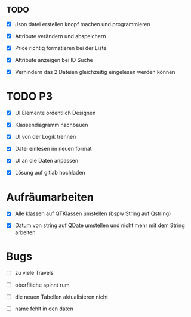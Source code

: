 ## TODO

- [X] Json datei erstellen knopf machen und programmieren

- [X] Attribute verändern und abspeichern

- [X] Price richtig formatieren bei der Liste

- [X] Attribute anzeigen bei ID Suche

- [X] Verhindern das 2 Dateien gleichzeitig eingelesen werden können

# TODO P3

- [X] UI Elemente ordentlich Designen

- [X] Klassendiagramm nachbauen

- [X] UI von der Logik trennen

- [X] Datei einlesen im neuen format

- [X] UI an die Daten anpassen

- [X] Lösung auf gitlab hochladen

# Aufräumarbeiten

- [X] Alle klassen auf QTKlassen umstellen (bspw String auf Qstring) 

- [X] Datum von string auf QDate umstellen und nicht mehr mit dem String arbeiten

# Bugs

- [ ] zu viele Travels

- [ ] oberfläche spinnt rum

- [ ] die neuen Tabellen aktualisieren nicht

- [ ] name fehlt in den daten